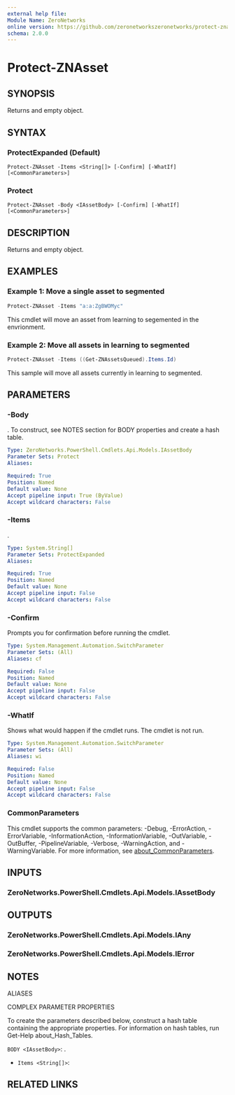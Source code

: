 ```yaml
---
external help file:
Module Name: ZeroNetworks
online version: https://github.com/zeronetworkszeronetworks/protect-znasset
schema: 2.0.0
---
```


# Protect-ZNAsset

## SYNOPSIS
Returns and empty object.

## SYNTAX

### ProtectExpanded (Default)
```
Protect-ZNAsset -Items <String[]> [-Confirm] [-WhatIf] [<CommonParameters>]
```

### Protect
```
Protect-ZNAsset -Body <IAssetBody> [-Confirm] [-WhatIf] [<CommonParameters>]
```

## DESCRIPTION
Returns and empty object.

## EXAMPLES

### Example 1: Move a single asset to segmented
```powershell
Protect-ZNAsset -Items "a:a:ZgBWOMyc"
```

This cmdlet will move an asset from learning to segemented in the envrionment.

### Example 2: Move all assets in learning to segmented
```powershell
Protect-ZNAsset -Items ((Get-ZNAssetsQueued).Items.Id)
```

This sample will move all assets currently in learning to segmented.

## PARAMETERS

### -Body
.
To construct, see NOTES section for BODY properties and create a hash table.

```yaml
Type: ZeroNetworks.PowerShell.Cmdlets.Api.Models.IAssetBody
Parameter Sets: Protect
Aliases:

Required: True
Position: Named
Default value: None
Accept pipeline input: True (ByValue)
Accept wildcard characters: False
```

### -Items
.

```yaml
Type: System.String[]
Parameter Sets: ProtectExpanded
Aliases:

Required: True
Position: Named
Default value: None
Accept pipeline input: False
Accept wildcard characters: False
```

### -Confirm
Prompts you for confirmation before running the cmdlet.

```yaml
Type: System.Management.Automation.SwitchParameter
Parameter Sets: (All)
Aliases: cf

Required: False
Position: Named
Default value: None
Accept pipeline input: False
Accept wildcard characters: False
```

### -WhatIf
Shows what would happen if the cmdlet runs.
The cmdlet is not run.

```yaml
Type: System.Management.Automation.SwitchParameter
Parameter Sets: (All)
Aliases: wi

Required: False
Position: Named
Default value: None
Accept pipeline input: False
Accept wildcard characters: False
```

### CommonParameters
This cmdlet supports the common parameters: -Debug, -ErrorAction, -ErrorVariable, -InformationAction, -InformationVariable, -OutVariable, -OutBuffer, -PipelineVariable, -Verbose, -WarningAction, and -WarningVariable. For more information, see [about_CommonParameters](http://go.microsoft.com/fwlink/?LinkID=113216).

## INPUTS

### ZeroNetworks.PowerShell.Cmdlets.Api.Models.IAssetBody

## OUTPUTS

### ZeroNetworks.PowerShell.Cmdlets.Api.Models.IAny

### ZeroNetworks.PowerShell.Cmdlets.Api.Models.IError

## NOTES

ALIASES

COMPLEX PARAMETER PROPERTIES

To create the parameters described below, construct a hash table containing the appropriate properties. For information on hash tables, run Get-Help about_Hash_Tables.


`BODY <IAssetBody>`: .
  - `Items <String[]>`: 

## RELATED LINKS

